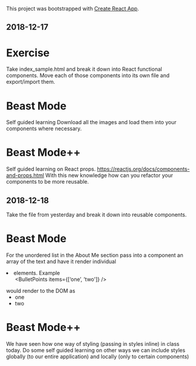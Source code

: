 This project was bootstrapped with [Create React App](https://github.com/facebook/create-react-app).

## 2018-12-17
# Exercise
Take index_sample.html and break it down into React functional components.
Move each of those components into its own file and export/import them.

# Beast Mode
Self guided learning
Download all the images and load them into your components where necessary.

# Beast Mode++
Self guided learning on React props.
https://reactjs.org/docs/components-and-props.html
With this new knowledge how can you refactor your components to be more reusable.


## 2018-12-18
Take the file from yesterday and break it down into reusable components.

# Beast Mode
For the unordered list in the About Me section pass into a component an array of the text and have it render individual <li> elements. Example <ul><BulletPoints items={[‘one’, ’two']} /></ul> would render to the DOM as <ul><li>one</li><li>two</li></ul>

# Beast Mode++
We have seen how one way of styling (passing in styles inline) in class today. Do some self guided learning on other ways we can include styles globally (to our entire application) and locally (only to certain components)